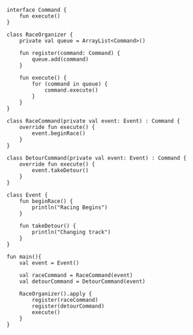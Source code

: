 <pre>
<code>
<span class="keyword">interface</span> Command {
    <span class="keyword">fun</span> execute()
}

<span class="keyword">class</span> RaceOrganizer {
    <span class="keyword">private val</span> queue = <span class="stdlib">ArrayList</span><<span class="types">Command</span>>()

    <span class="keyword">fun</span> register(command: <span class="types">Command</span>) {
        queue.add(command)
    }

    <span class="keyword">fun</span> execute() {
        <span class="keyword">for</span> (command <span class="keyword">in</span> queue) {
            command.execute()
        }
    }
}

<span class="keyword">class</span> RaceCommand(<span class="keyword">private val</span> event: <span class="types">Event</span>) : Command {
    <span class="keyword">override fun</span> execute() {
        event.beginRace()
    }
}

<span class="keyword">class</span> DetourCommand(<span class="keyword">private val</span> event: <span class="types">Event</span>) : Command {
    <span class="keyword">override fun</span> execute() {
        event.takeDetour()
    }
}

<span class="keyword">class</span> Event {
    <span class="keyword">fun</span> beginRace() {
        <span class="stdlib">println</span>(<span class="string">"Racing Begins"</span>)
    }

    <span class="keyword">fun</span> takeDetour() {
        <span class="stdlib">println</span>(<span class="string">"Changing track"</span>)
    }
}

<span class="keyword">fun</span> main(){
    <span class="keyword">val</span> event = Event()

    <span class="keyword">val</span> raceCommand = RaceCommand(event)
    <span class="keyword">val</span> detourCommand = DetourCommand(event)

    RaceOrganizer().<span class="stdlib">apply</span> {
        register(raceCommand)
        register(detourCommand)
        execute()
    }
}
</code>
</pre>